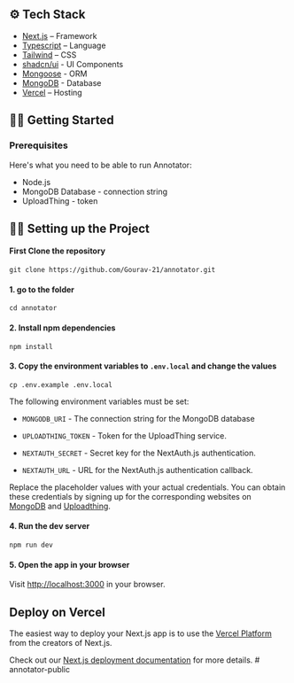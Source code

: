 ## ⚙️ Tech Stack

- [Next.js](https://nextjs.org/) – Framework
- [Typescript](https://www.typescriptlang.org/) – Language
- [Tailwind](https://tailwindcss.com/) – CSS
- [shadcn/ui](https://ui.shadcn.com) - UI Components
- [Mongoose](https://mongoosejs.com/) - ORM
- [MongoDB](https://www.mongodb.com/) - Database
- [Vercel](https://vercel.com/) – Hosting

## 👨‍💻 Getting Started

### Prerequisites

Here's what you need to be able to run Annotator:

- Node.js 
- MongoDB Database - connection string
- UploadThing - token



## 💁‍♂️ Setting up the Project

#### First Clone the repository

```shell
git clone https://github.com/Gourav-21/annotator.git

```



#### 1. go to the folder

```shell
cd annotator
```


#### 2. Install npm dependencies

```shell
npm install
```

#### 3. Copy the environment variables to `.env.local` and change the values

```shell
cp .env.example .env.local
```

The following environment variables must be set:
- `MONGODB_URI` - The connection string for the MongoDB database
- `UPLOADTHING_TOKEN` - Token for the UploadThing service.

- `NEXTAUTH_SECRET` - Secret key for the NextAuth.js authentication.
- `NEXTAUTH_URL` - URL for the NextAuth.js authentication callback.

Replace the placeholder values with your actual credentials. You can obtain these credentials by signing up for the corresponding websites on [MongoDB](https://www.mongodb.com/) and [Uploadthing](https://uploadthing.com/). 



#### 4. Run the dev server

```shell
npm run dev
```

#### 5. Open the app in your browser

Visit [http://localhost:3000](http://localhost:3000) in your browser.


## Deploy on Vercel

The easiest way to deploy your Next.js app is to use the [Vercel Platform](https://vercel.com/new?utm_medium=default-template&filter=next.js&utm_source=create-next-app&utm_campaign=create-next-app-readme) from the creators of Next.js.

Check out our [Next.js deployment documentation](https://nextjs.org/docs/app/building-your-application/deploying) for more details.
#   a n n o t a t o r - p u b l i c  
 